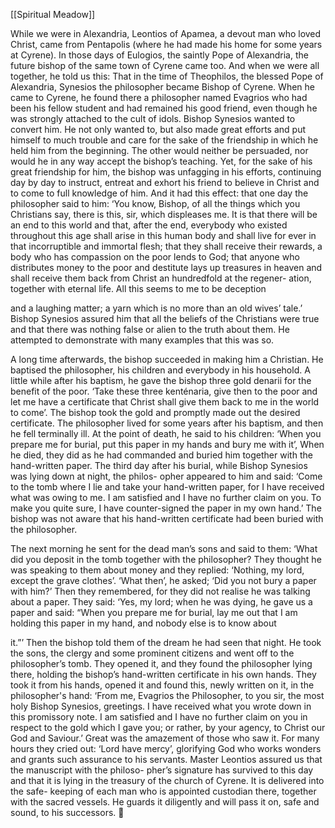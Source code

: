 [[Spiritual Meadow]]
 
While we were in Alexandria, Leontios of Apamea, a devout man who loved Christ, came from Pentapolis (where he had made his home for some years at Cyrene). In those days of Eulogios, the saintly Pope of Alexandria, the future bishop of the same town of Cyrene came too. And when we were all together, he told us this: That in the time of Theophilos, the blessed Pope of Alexandria, Synesios the philosopher became Bishop of Cyrene. When he came to Cyrene, he found there a philosopher named Evagrios who had been his fellow student and had remained his good friend, even though he was strongly attached to the cult of idols. Bishop Synesios wanted to convert him. He not only wanted to, but also made great efforts and put himself to much trouble and care for the sake of the friendship in which he held him from the beginning. The other would neither be persuaded, nor would he in any way accept the bishop’s teaching. Yet, for the sake of his great friendship for him, the bishop was unfagging in his efforts, continuing day by day to instruct, entreat and exhort his friend to believe in Christ and to come to full knowledge of him. And it had this effect: that one day the philosopher said to him: ‘You know, Bishop, of all the things which you Christians say, there is this, sir, which displeases me. It is that there will be an end to this world and that, after the end, everybody who existed throughout this age shall arise in this human body and shall live for ever in that incorruptible and immortal flesh; that they shall receive their rewards, a body who has compassion on the poor lends to God; that anyone who distributes money to the poor and destitute lays up treasures in heaven and shall receive them back from Christ an hundredfold at the regener- ation, together with eternal life. All this seems to me to be deception  
 
and a laughing matter; a yarn which is no more than an old wives’ tale.’ Bishop Synesios assured him that all the beliefs of the Christians were true and that there was nothing false or alien to the truth about them. He attempted to demonstrate with many examples that this was so.  
 
A long time afterwards, the bishop succeeded in making him a Christian. He baptised the philosopher, his children and everybody in his household. A little while after his baptism, he gave the bishop three gold denarii for the benefit of the poor. ‘Take these three kenténaria, give then to the poor and let me have a certificate that Christ shall give them back to me in the world to come’. The bishop took the gold and promptly made out the desired certificate. The philosopher lived for some years after his baptism, and then he fell terminally ill. At the point of death, he said to his children: ‘When you prepare me for burial, put this paper in my hands and bury me with it’, When he died, they did as he had commanded and buried him together with the hand-written paper. The third day after his burial, while Bishop Synesios was lying down at night, the philos- opher appeared to him and said: ‘Come to the tomb where I lie and take your hand-written paper, for I have received what was owing to me. I am satisfied and I have no further claim on you. To make you quite sure, I have counter-signed the paper in my own hand.’ The bishop was not aware that his hand-written certificate had been buried with the philosopher.  
 
The next morning he sent for the dead man’s sons and said to them: ‘What did you deposit in the tomb together with the philosopher? They thought he was speaking to them about money and they replied: ‘Nothing, my lord, except the grave clothes’. ‘What then’, he asked; ‘Did you not bury a paper with him?’ Then they remembered, for they did not realise he was talking about a paper. They said: ‘Yes, my lord; when he was dying, he gave us a paper and said: “When you prepare me for burial, lay me out that I am holding this paper in my hand, and nobody else is to know about  
 
it.”’ Then the bishop told them of the dream he had seen that night. He took the sons, the clergy and some prominent citizens and went off to the philosopher’s tomb. They opened it, and they found the philosopher lying there, holding the bishop’s hand-written certificate in his own hands. They took it from his hands, opened it and found this, newly written on it, in the philosopher's hand: ‘From me, Evagrios the Philosopher, to you sir, the most holy Bishop Synesios, greetings. I have received what you wrote down in this promissory note. I am satisfied and I have no further claim on you in respect to the gold which I gave you; or rather, by your agency, to Christ our God and Saviour.’ Great was the amazement of those who saw it. For many hours they cried out: ‘Lord have mercy’, glorifying God who works wonders and grants such assurance to his servants. Master Leontios assured us that the manuscript with the philoso- pher’s signature has survived to this day and that it is lying in the treasury of the church of Cyrene. It is delivered into the safe- keeping of each man who is appointed custodian there, together with the sacred vessels. He guards it diligently and will pass it on, safe and sound, to his successors.  
